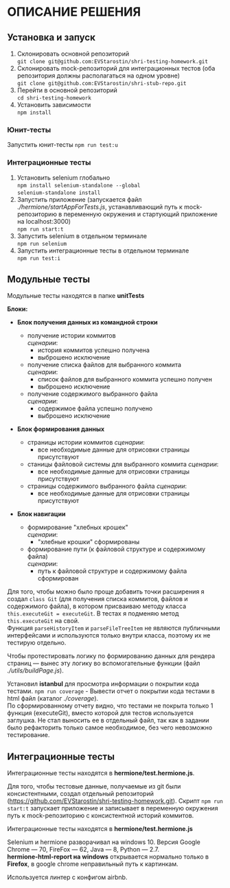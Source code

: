 # ОПИСАНИЕ РЕШЕНИЯ
## Установка и запуск
1. Склонировать основной репозиторий  
`git clone git@github.com:EVStarostin/shri-testing-homework.git`  
2. Склонировать mock-репозиторий для интеграционных тестов (оба репозитория должны располагаться на одном уровне)  
`git clone git@github.com:EVStarostin/shri-stub-repo.git`  
3. Перейти в основной репозиторий  
`cd shri-testing-homework`  
4. Установить зависимости  
`npm install`
### Юнит-тесты
Запустить юнит-тесты
`npm run test:u`  
### Интеграционные тесты  
1. Установить selenium глобально  
`npm install selenium-standalone --global`  
`selenium-standalone install`   
2. Запустить приложение (запускается файл *./hermione/startAppForTests.js*, устанавливающий путь к mock-репозиторию в переменную окружения и стартующий приложение на localhost:3000)  
`npm run start:t`
3. Запустить selenium в отдельном терминале  
`npm run selenium`  
4. Запустить интеграционные тесты в отдельном терминале  
`npm run test:i`  

## Модульные тесты
Модульные тесты находятся в папке **unitTests**  

**Блоки:**  
- **Блок получения данных из командной строки**
  - получение истории коммитов  
    *сценарии*:  
      - история коммитов успешно получена  
      - выброшено исключение  
  - получение списка файлов для выбранного коммита  
    *сценарии*:  
      - список файлов для выбранного коммита успешно получен  
      - выброшено исключение  
  - получение содержимого выбранного файла  
    *сценарии*:  
      - содержимое файла успешно получено  
      - выброшено исключение  

- **Блок формирования данных**
  - страницы истории коммитов
    *сценарии*:
      - все необходимые данные для отрисовки страницы присутствуют
  - станицы файловой системы для выбранного коммита
    *сценарии*:
      - все необходимые данные для отрисовки страницы присутствуют
  - страницы содержимого выбранного файла
    *сценарии*:
      - все необходимые данные для отрисовки страницы присутствуют 

- **Блок навигации**
  - формирование "хлебных крошек"  
    *сценарии*:  
      - "хлебные крошки" сформированы  
  - формирование пути (к файловой структуре и содержимому файла)  
    *сценарии*:  
      - путь к файловой структуре и содержимому файла сформирован  

Для того, чтобы можно было проще добавить точки расширения я создал `class Git` (для получения списка коммитов, файлов и содержимого файла), в котором присваиваю методу класса `this.executeGit = executeGit`. В тестах я подменяю метод `this.executeGit` на свой.  
Функция `parseHistoryItem` и `parseFileTreeItem` не являются публичными интерфейсами и используются только внутри класса, поэтому их не тестирую отдельно.  

Чтобы протестировать логику по формированию данных для рендера страниц — вынес эту логику во вспомогательные функции (файл *./utils/buildPage.js*).

Установил **istanbul** для просмотра информации о покрытии кода тестами. 
`npm run coverage` - Вывести отчет о покрытии кода тестами в html файл (каталог *./coverage*).   
По сформированному отчету видно, что тестами не покрыта только 1 функция (executeGit), вместо которой для тестов используется заглушка. Не стал выносить ее в отдельный файл, так как в задании было рефакторить только самое необходимое, без чего невозможно тестирование.   

## Интеграционные тесты
Интеграционные тесты находятся в **hermione/test.hermione.js**.  

Для того, чтобы тестовые данные, получаемые из git были консистентными, создал отдельный репозиторий (https://github.com/EVStarostin/shri-testing-homework.git). Скрипт `npm run start:t` запускает приложение и записывает в переменную окружения путь к mock-репозиторию с консистентной историй коммитов.  

Интеграционные тесты находятся в **hermione/test.hermione.js**  

Selenium и hermione разворачивал на windows 10. Версия Google Chrome — 70, FireFox — 62, Java — 8, Python — 2.7.  
**hermione-html-report на windows** открывается нормально только в **Firefox**, в google chrome неправильный путь к картинкам.  

Используется линтер с конфигом airbnb.  
